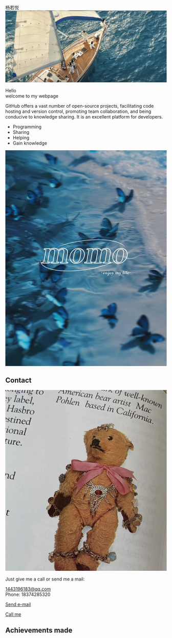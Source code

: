 杨若悦
![](https://raw.githubusercontent.com/yangruoyue/yangruoyue.github.io/refs/heads/main/6a74c57075ccd8e53e03c019d7a4ec4b.jpg)

Hello  
welcome to my 
webpage  

GitHub offers a vast number of open-source projects, facilitating code hosting and version control, promoting team collaboration, and being conducive to knowledge sharing. It is an excellent platform for developers.

- Programming
- Sharing
- Helping
- Gain knowledge

![](https://raw.githubusercontent.com/yangruoyue/yangruoyue.github.io/refs/heads/main/81740b4445b528b6d38a97bd4b68722b.jpg)

## Contact

![](https://raw.githubusercontent.com/yangruoyue/yangruoyue.github.io/refs/heads/main/89e03a570d79ae2329a9c68ed2a6d268.jpg)

Just give me a call or send me a mail:

1443196183@qq.com  
Phone: 18374285320

[Send e-mail](mailto:gardening@example.com)

[Call me](tel:55512345678)

## Achievements made
